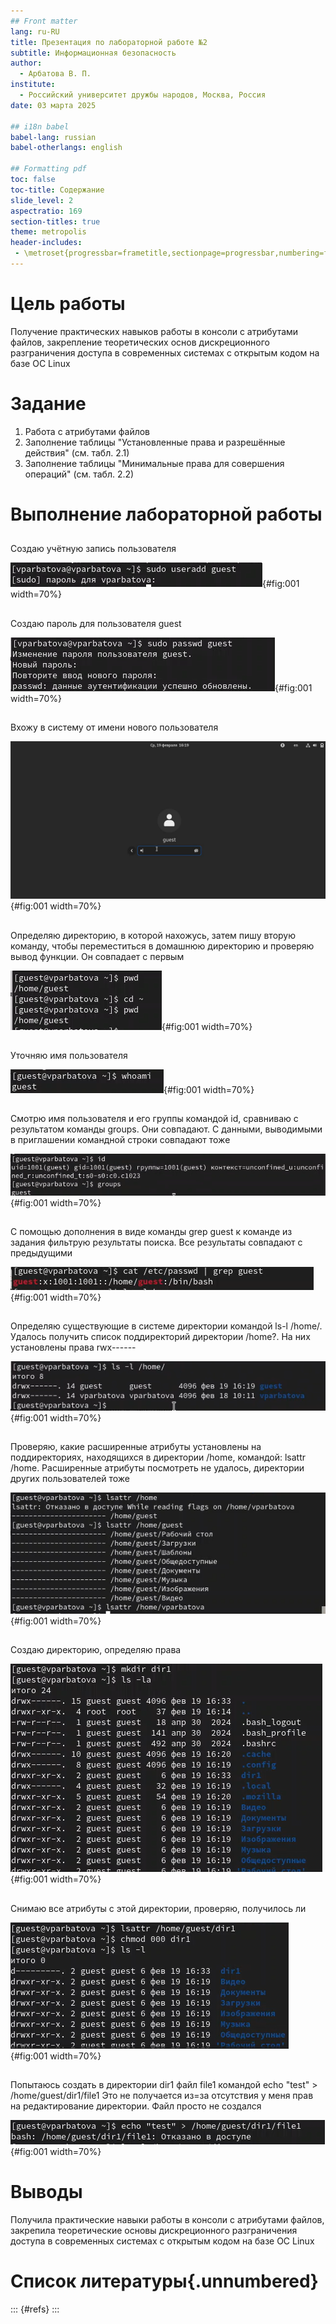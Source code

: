```yaml
---
## Front matter
lang: ru-RU
title: Презентация по лабораторной работе №2
subtitle: Информационная безопасность
author:
  - Арбатова В. П.
institute:
  - Российский университет дружбы народов, Москва, Россия
date: 03 марта 2025

## i18n babel
babel-lang: russian
babel-otherlangs: english

## Formatting pdf
toc: false
toc-title: Содержание
slide_level: 2
aspectratio: 169
section-titles: true
theme: metropolis
header-includes:
 - \metroset{progressbar=frametitle,sectionpage=progressbar,numbering=fraction}
---
```


# Цель работы

Получение практических навыков работы в консоли с атрибутами файлов, закрепление теоретических основ дискреционного разграничения доступа в современных системах с открытым кодом на базе ОС Linux

# Задание

1. Работа с атрибутами файлов
2. Заполнение таблицы "Установленные права и разрешённые действия" (см. табл. 2.1)
3. Заполнение таблицы "Минимальные права для совершения операций" (см. табл. 2.2)

# Выполнение лабораторной работы

## 

Создаю учётную запись пользователя

![создание учётной записи](image/1.jpg){#fig:001 width=70%}

## 

Создаю пароль для пользователя guest

![создание пароля](image/2.jpg){#fig:001 width=70%}

##

Вхожу в систему от имени нового пользователя

![вход в систему](image/3.jpg){#fig:001 width=70%}

## 

Определяю директорию, в которой нахожусь, затем пишу вторую команду, чтобы переместиться в домашнюю директорию и проверяю вывод функции. Он совпадает с первым

![определение директории](image/4.jpg){#fig:001 width=70%}

## 

Уточняю имя пользователя

![имя пользователя](image/5.jpg){#fig:001 width=70%}

## 

Смотрю имя пользователя и его группы командой id, сравниваю с результатом команды groups. Они совпадают. С данными, выводимыми в приглашении командной строки совпадают тоже

![группы и имя](image/6.jpg){#fig:001 width=70%}

##

С помощью дополнения в виде команды grep guest к команде из задания фильтрую результаты поиска. Все результаты совпадают с предыдущими

![просмотр файла](image/7.jpg){#fig:001 width=70%}

## 

Определяю существующие в системе директории командой ls-l /home/. Удалось получить список поддиректорий директории /home?. На них установлены права rwx------

![права](image/8.jpg){#fig:001 width=70%}

## 

Проверяю, какие расширенные атрибуты установлены на поддиректориях, находящихся в директории /home, командой:
 lsattr /home. Расширенные атрибуты посмотреть не удалось, директории других пользователей тоже

![расширенные атрибуты](image/9.jpg){#fig:001 width=70%}

## 

Создаю директорию, определяю права

![директория](image/10.jpg){#fig:001 width=70%}

## 

Снимаю все атрибуты с этой директории, проверяю, получилось ли

![снимаю права](image/11.jpg){#fig:001 width=70%}

## 

Попытаюсь создать в директории dir1 файл file1 командой
 echo "test" > /home/guest/dir1/file1
Это не получается из=за отсутствия у меня прав на редактирование директории.
Файл просто не создался

![проверка](image/12.jpg){#fig:001 width=70%}

# Выводы

Получила практические навыки работы в консоли с атрибутами файлов, закрепила теоретические основы дискреционного разграничения доступа в современных системах с открытым кодом на базе ОС Linux

# Список литературы{.unnumbered}

::: {#refs}
:::


